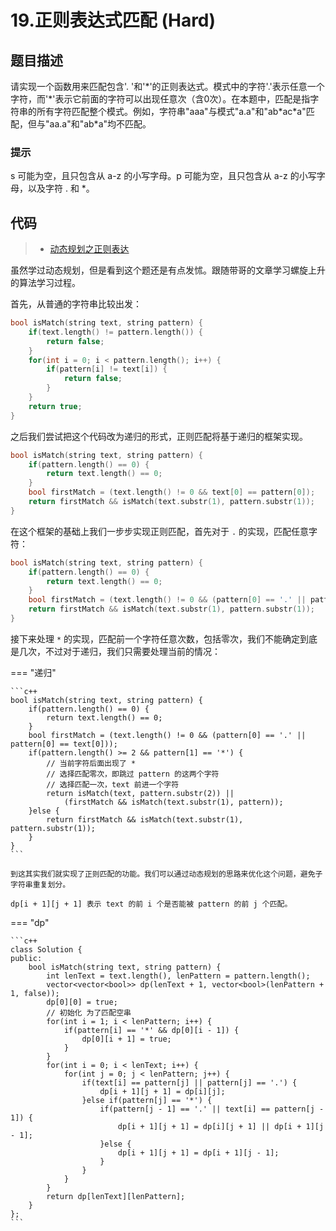 # 19.正则表达式匹配 (Hard)

## 题目描述

请实现一个函数用来匹配包含'. '和'\*'的正则表达式。模式中的字符'.'表示任意一个字符，而'\*'表示它前面的字符可以出现任意次（含0次）。在本题中，匹配是指字符串的所有字符匹配整个模式。例如，字符串"aaa"与模式"a.a"和"ab\*ac\*a"匹配，但与"aa.a"和"ab\*a"均不匹配。

### 提示

s 可能为空，且只包含从 a-z 的小写字母。p 可能为空，且只包含从 a-z 的小写字母，以及字符 . 和 *。

## 代码 

> - [动态规划之正则表达](https://labuladong.gitbook.io/algo/dong-tai-gui-hua-xi-lie/dong-tai-gui-hua-zhi-zheng-ze-biao-da)

虽然学过动态规划，但是看到这个题还是有点发怵。跟随带哥的文章学习螺旋上升的算法学习过程。

首先，从普通的字符串比较出发：

```c++
bool isMatch(string text, string pattern) {
    if(text.length() != pattern.length()) {
        return false;
    }
    for(int i = 0; i < pattern.length(); i++) {
        if(pattern[i] != text[i]) {
            return false;
        }
    }
    return true;
}
```

之后我们尝试把这个代码改为递归的形式，正则匹配将基于递归的框架实现。

```c++
bool isMatch(string text, string pattern) {
    if(pattern.length() == 0) {
        return text.length() == 0;
    }
    bool firstMatch = (text.length() != 0 && text[0] == pattern[0]);
    return firstMatch && isMatch(text.substr(1), pattern.substr(1));
}
```

在这个框架的基础上我们一步步实现正则匹配，首先对于 `.` 的实现，匹配任意字符：

```c++
bool isMatch(string text, string pattern) {
    if(pattern.length() == 0) {
        return text.length() == 0;
    }
    bool firstMatch = (text.length() != 0 && (pattern[0] == '.' || pattern[0] == text[0]));
    return firstMatch && isMatch(text.substr(1), pattern.substr(1));
}
```

接下来处理 `*` 的实现，匹配前一个字符任意次数，包括零次，我们不能确定到底是几次，不过对于递归，我们只需要处理当前的情况：

=== "递归"

    ```c++
    bool isMatch(string text, string pattern) {
        if(pattern.length() == 0) {
            return text.length() == 0;
        }
        bool firstMatch = (text.length() != 0 && (pattern[0] == '.' || pattern[0] == text[0]));
        if(pattern.length() >= 2 && pattern[1] == '*') {
            // 当前字符后面出现了 *
            // 选择匹配零次，即跳过 pattern 的这两个字符
            // 选择匹配一次，text 前进一个字符
            return isMatch(text, pattern.substr(2)) || 
                (firstMatch && isMatch(text.substr(1), pattern));
        }else {
            return firstMatch && isMatch(text.substr(1), pattern.substr(1));
        }
    }
    ```
    
    到这其实我们就实现了正则匹配的功能。我们可以通过动态规划的思路来优化这个问题，避免子字符串重复划分。
    
    dp[i + 1][j + 1] 表示 text 的前 i 个是否能被 pattern 的前 j 个匹配。
    
=== "dp"

    ```c++
    class Solution {
    public:
        bool isMatch(string text, string pattern) {
            int lenText = text.length(), lenPattern = pattern.length();
            vector<vector<bool>> dp(lenText + 1, vector<bool>(lenPattern + 1, false));
            dp[0][0] = true;
            // 初始化 为了匹配空串
            for(int i = 1; i < lenPattern; i++) {
                if(pattern[i] == '*' && dp[0][i - 1]) {
                    dp[0][i + 1] = true;
                }
            }
            for(int i = 0; i < lenText; i++) {
                for(int j = 0; j < lenPattern; j++) {
                    if(text[i] == pattern[j] || pattern[j] == '.') {
                        dp[i + 1][j + 1] = dp[i][j];
                    }else if(pattern[j] == '*') {
                        if(pattern[j - 1] == '.' || text[i] == pattern[j - 1]) {
                            dp[i + 1][j + 1] = dp[i][j + 1] || dp[i + 1][j - 1];
                        }else {
                            dp[i + 1][j + 1] = dp[i + 1][j - 1];
                        }
                    }
                }
            }
            return dp[lenText][lenPattern];
        }
    };
    ```